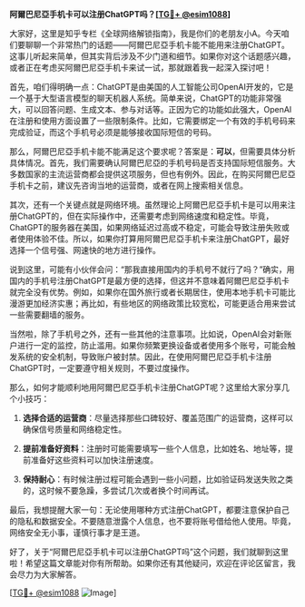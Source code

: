 **阿爾巴尼亞手机卡可以注册ChatGPT吗？[[TG💪+ @esim1088](https://t.me/s/esim1088)]**

大家好，这里是知乎专栏《全球网络解锁指南》，我是你们的老朋友小A。今天咱们要聊聊一个非常热门的话题——阿爾巴尼亞手机卡能不能用来注册ChatGPT。这事儿听起来简单，但其实背后涉及不少门道和细节。如果你对这个话题感兴趣，或者正在考虑买阿爾巴尼亞手机卡来试一试，那就跟着我一起深入探讨吧！

首先，咱们得明确一点：ChatGPT是由美国的人工智能公司OpenAI开发的，它是一个基于大型语言模型的聊天机器人系统。简单来说，ChatGPT的功能非常强大，可以回答问题、生成文本、参与对话等。正因为它的功能如此强大，OpenAI在注册和使用方面设置了一些限制条件。比如，它需要绑定一个有效的手机号码来完成验证，而这个手机号必须是能够接收国际短信的号码。

那么，阿爾巴尼亞手机卡能不能满足这个要求呢？答案是：**可以**，但需要具体分析具体情况。首先，我们需要确认阿爾巴尼亞的手机号码是否支持国际短信服务。大多数国家的主流运营商都会提供这项服务，但也有例外。因此，在购买阿爾巴尼亞手机卡之前，建议先咨询当地的运营商，或者在网上搜索相关信息。

其次，还有一个关键点就是网络环境。虽然理论上阿爾巴尼亞手机卡是可以用来注册ChatGPT的，但在实际操作中，还需要考虑到网络速度和稳定性。毕竟，ChatGPT的服务器在美国，如果网络延迟过高或不稳定，可能会导致注册失败或者使用体验不佳。所以，如果你打算用阿爾巴尼亞手机卡来注册ChatGPT，最好选择一个信号强、网速快的地方进行操作。

说到这里，可能有小伙伴会问：“那我直接用国内的手机号不就行了吗？”确实，用国内的手机号注册ChatGPT是最方便的选择，但这并不意味着阿爾巴尼亞手机卡就完全没有优势。例如，如果你在国外旅行或者长期居住，使用本地手机卡可能比漫游更加经济实惠；再比如，有些地区的网络政策比较宽松，可能更适合用来尝试一些需要翻墙的服务。

当然啦，除了手机号之外，还有一些其他的注意事项。比如说，OpenAI会对新账户进行一定的监控，防止滥用。如果你频繁更换设备或者使用多个账号，可能会触发系统的安全机制，导致账户被封禁。因此，在使用阿爾巴尼亞手机卡注册ChatGPT时，一定要遵守相关规则，不要过度操作。

那么，如何才能顺利地用阿爾巴尼亞手机卡注册ChatGPT呢？这里给大家分享几个小技巧：

1. **选择合适的运营商**：尽量选择那些口碑较好、覆盖范围广的运营商，这样可以确保信号质量和网络稳定性。
   
2. **提前准备好资料**：注册时可能需要填写一些个人信息，比如姓名、地址等，提前准备好这些资料可以加快注册速度。

3. **保持耐心**：有时候注册过程可能会遇到一些小问题，比如验证码发送失败之类的，这时候不要急躁，多尝试几次或者换个时间再试。

最后，我想提醒大家一句：无论使用哪种方式注册ChatGPT，都要注意保护自己的隐私和数据安全。不要随意泄露个人信息，也不要将账号借给他人使用。毕竟，网络安全无小事，谨慎行事才是王道。

好了，关于“阿爾巴尼亞手机卡可以注册ChatGPT吗”这个问题，我们就聊到这里啦！希望这篇文章能对你有所帮助。如果你还有其他疑问，欢迎在评论区留言，我会尽力为大家解答。

[[TG💪+ @esim1088](https://t.me/s/esim1088) ![Image](https://i.postimg.cc/4NQfJmqS/Snipaste-2025-05-13-00-14-12.png)]